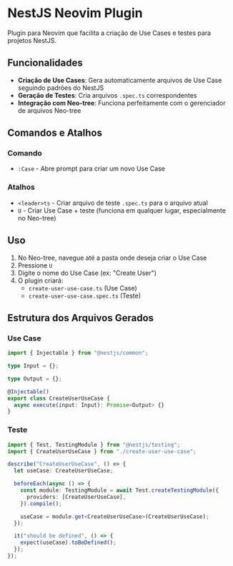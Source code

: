 # NestJS Neovim Plugin

Plugin para Neovim que facilita a criação de Use Cases e testes para projetos NestJS.

## Funcionalidades

- **Criação de Use Cases**: Gera automaticamente arquivos de Use Case seguindo padrões do NestJS
- **Geração de Testes**: Cria arquivos `.spec.ts` correspondentes
- **Integração com Neo-tree**: Funciona perfeitamente com o gerenciador de arquivos Neo-tree

## Comandos e Atalhos

### Comando

- `:Case` - Abre prompt para criar um novo Use Case

### Atalhos

- `<leader>ts` - Criar arquivo de teste `.spec.ts` para o arquivo atual
- `U` - Criar Use Case + teste (funciona em qualquer lugar, especialmente no Neo-tree)

## Uso

1. No Neo-tree, navegue até a pasta onde deseja criar o Use Case
2. Pressione `U`
3. Digite o nome do Use Case (ex: "Create User")
4. O plugin criará:
   - `create-user-use-case.ts` (Use Case)
   - `create-user-use-case.spec.ts` (Teste)

## Estrutura dos Arquivos Gerados

### Use Case

```typescript
import { Injectable } from "@nestjs/common";

type Input = {};

type Output = {};

@Injectable()
export class CreateUserUseCase {
  async execute(input: Input): Promise<Output> {}
}
```

### Teste

```typescript
import { Test, TestingModule } from "@nestjs/testing";
import { CreateUserUseCase } from "./create-user-use-case";

describe("CreateUserUseCase", () => {
  let useCase: CreateUserUseCase;

  beforeEach(async () => {
    const module: TestingModule = await Test.createTestingModule({
      providers: [CreateUserUseCase],
    }).compile();

    useCase = module.get<CreateUserUseCase>(CreateUserUseCase);
  });

  it("should be defined", () => {
    expect(useCase).toBeDefined();
  });
});
```
